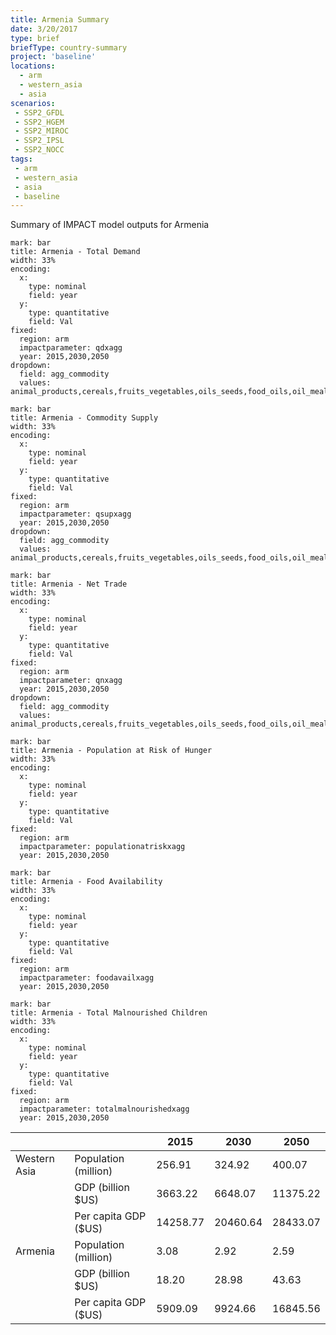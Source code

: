 ```yaml
---
title: Armenia Summary
date: 3/20/2017
type: brief
briefType: country-summary
project: 'baseline'
locations:
  - arm
  - western_asia
  - asia
scenarios:
 - SSP2_GFDL
 - SSP2_HGEM
 - SSP2_MIROC
 - SSP2_IPSL
 - SSP2_NOCC
tags:
 - arm
 - western_asia
 - asia
 - baseline
---
```

Summary of IMPACT model outputs for Armenia

```chart
mark: bar
title: Armenia - Total Demand
width: 33%
encoding:
  x:
    type: nominal
    field: year
  y:
    type: quantitative
    field: Val
fixed:
  region: arm
  impactparameter: qdxagg
  year: 2015,2030,2050
dropdown:
  field: agg_commodity
  values: animal_products,cereals,fruits_vegetables,oils_seeds,food_oils,oil_meals,other,pulses,roots_tubers,sugar
```

```chart
mark: bar
title: Armenia - Commodity Supply
width: 33%
encoding:
  x:
    type: nominal
    field: year
  y:
    type: quantitative
    field: Val
fixed:
  region: arm
  impactparameter: qsupxagg
  year: 2015,2030,2050
dropdown:
  field: agg_commodity
  values: animal_products,cereals,fruits_vegetables,oils_seeds,food_oils,oil_meals,other,pulses,roots_tubers,sugar
```

```chart
mark: bar
title: Armenia - Net Trade
width: 33%
encoding:
  x:
    type: nominal
    field: year
  y:
    type: quantitative
    field: Val
fixed:
  region: arm
  impactparameter: qnxagg
  year: 2015,2030,2050
dropdown:
  field: agg_commodity
  values: animal_products,cereals,fruits_vegetables,oils_seeds,food_oils,oil_meals,other,pulses,roots_tubers,sugar
```

```chart
mark: bar
title: Armenia - Population at Risk of Hunger
width: 33%
encoding:
  x:
    type: nominal
    field: year
  y:
    type: quantitative
    field: Val
fixed:
  region: arm
  impactparameter: populationatriskxagg
  year: 2015,2030,2050
```

```chart
mark: bar
title: Armenia - Food Availability
width: 33%
encoding:
  x:
    type: nominal
    field: year
  y:
    type: quantitative
    field: Val
fixed:
  region: arm
  impactparameter: foodavailxagg
  year: 2015,2030,2050
```

```chart
mark: bar
title: Armenia - Total Malnourished Children
width: 33%
encoding:
  x:
    type: nominal
    field: year
  y:
    type: quantitative
    field: Val
fixed:
  region: arm
  impactparameter: totalmalnourishedxagg
  year: 2015,2030,2050
```

|   |   | 2015 | 2030 | 2050 |
|---|---|---|---|---|
| Western Asia | Population (million) | 256.91 | 324.92 | 400.07 |
|  | GDP (billion $US) | 3663.22 | 6648.07 | 11375.22 |
|  | Per capita GDP ($US) | 14258.77 | 20460.64 | 28433.07 |
| Armenia | Population (million) | 3.08 | 2.92 | 2.59 |
|  | GDP (billion $US) | 18.20 | 28.98 | 43.63 |
|  | Per capita GDP ($US) | 5909.09| 9924.66| 16845.56|